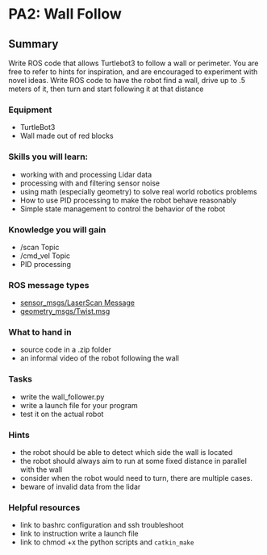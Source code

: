 # PA2: Wall Follow

## Summary
Write ROS code that allows Turtlebot3 to follow a wall or perimeter. You are free to refer to hints for inspiration, and are encouraged to experiment with novel ideas. Write ROS code to have the robot find a wall, drive up to .5 meters of it, then turn and start following it at that distance


### Equipment
- TurtleBot3
- Wall made out of red blocks

### Skills you will learn:
- working with and processing Lidar data
- processing with and filtering sensor noise
- using math (especially geometry) to solve real world robotics problems
- How to use PID processing to make the robot behave reasonably
- Simple state management to control the behavior of the robot

### Knowledge you will gain
- /scan Topic
- /cmd_vel Topic
- PID processing

### ROS message types
- [sensor_msgs/LaserScan Message](http://docs.ros.org/melodic/api/sensor_msgs/html/msg/LaserScan.html)
- [geometry_msgs/Twist.msg](http://docs.ros.org/melodic/api/sensor_msgs/html/msg/LaserScan.html)

### What to hand in
- source code in a .zip folder
- an informal video of the robot following the wall
  
### Tasks
- write the wall_follower.py
- write a launch file for your program
- test it on the actual robot

### Hints
- the robot should be able to detect which side the wall is located
- the robot should always aim to run at some fixed distance in parallel with the wall
- consider when the robot would need to turn, there are multiple cases.
- beware of invalid data from the lidar
  

### Helpful resources
- link to bashrc configuration and ssh troubleshoot
- link to instruction write a launch file
- link to chmod +x the python scripts and `catkin_make`
